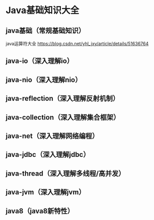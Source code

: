 # Java基础知识大全
           
## java基础（常规基础知识）

java运算符大全 https://blog.csdn.net/yhl_jxy/article/details/51636764

## java-io（深入理解io） 

## java-nio（深入理解nio）    

## java-reflection（深入理解反射机制）

## java-collection（深入理解集合框架）

## java-net（深入理解网络编程）  

## java-jdbc（深入理解jdbc）

## java-thread（深入理解多线程/高并发）

## java-jvm（深入理解jvm）

## java8（java8新特性）


